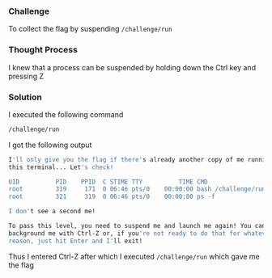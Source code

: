 ### Challenge

To collect the flag by suspending `/challenge/run`

### Thought Process

I knew that a process can be suspended by holding down the Ctrl key and pressing Z

### Solution

I executed the following command
```bash
/challenge/run
```
I got the following output
```bash
I'll only give you the flag if there's already another copy of me running in 
this terminal... Let's check!

UID          PID    PPID  C STIME TTY          TIME CMD
root         319     171  0 06:46 pts/0    00:00:00 bash /challenge/run
root         321     319  0 06:46 pts/0    00:00:00 ps -f

I don't see a second me!

To pass this level, you need to suspend me and launch me again! You can 
background me with Ctrl-Z or, if you're not ready to do that for whatever 
reason, just hit Enter and I'll exit!
```
Thus I entered Ctrl-Z after which I executed `/challenge/run` which gave me the flag
